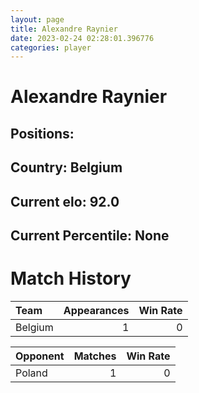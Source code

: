 ```yaml
---  
layout: page  
title: Alexandre Raynier  
date: 2023-02-24 02:28:01.396776  
categories: player  
---
```

# Alexandre Raynier

## Positions: 

## Country: Belgium

## Current elo: 92.0

## Current Percentile: None

# Match History


| Team    |   Appearances |   Win Rate |
|:--------|--------------:|-----------:|
| Belgium |             1 |          0 |

| Opponent   |   Matches |   Win Rate |
|:-----------|----------:|-----------:|
| Poland     |         1 |          0 |